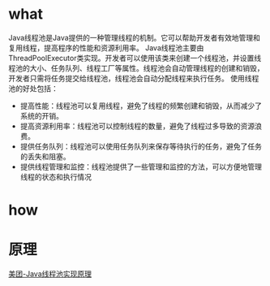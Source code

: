 # what
Java线程池是Java提供的一种管理线程的机制。它可以帮助开发者有效地管理和复用线程，提高程序的性能和资源利用率。
Java线程池主要由ThreadPoolExecutor类实现。开发者可以使用该类来创建一个线程池，并设置线程池的大小、任务队列、线程工厂等属性。线程池会自动管理线程的创建和销毁，开发者只需将任务提交给线程池，线程池会自动分配线程来执行任务。
使用线程池的好处包括：
- 提高性能：线程池可以复用线程，避免了线程的频繁创建和销毁，从而减少了系统的开销。
- 提高资源利用率：线程池可以控制线程的数量，避免了线程过多导致的资源浪费。
- 提供任务队列：线程池可以使用任务队列来保存等待执行的任务，避免了任务的丢失和阻塞。
- 提供线程管理和监控：线程池提供了一些管理和监控的方法，可以方便地管理线程的状态和执行情况

# how


# 原理
[美团-Java线程池实现原理](https://tech.meituan.com/2020/04/02/java-pooling-pratice-in-meituan.html)